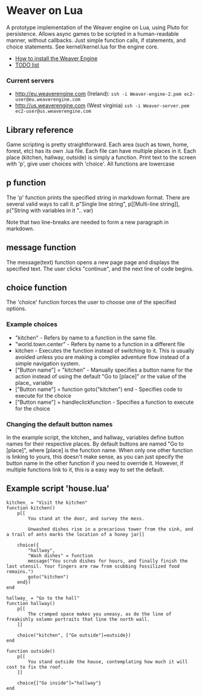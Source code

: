 
# Weaver on Lua

A prototype implementation of the Weaver engine on Lua, using Pluto for persistence. Allows async games to be scripted in a human-readable manner, without callbacks. Just simple function calls, if statements, and choice statements. See kernel/kernel.lua for the engine core.

* [How to install the Weaver Engine](https://github.com/nathanaeljones/weaver-lua/blob/master/install.mdown)
* [TODO list](https://github.com/nathanaeljones/weaver-lua/blob/master/todo.mdown)

### Current servers

* http://eu.weaverengine.com (Ireland): `ssh -i Weaver-engine-2.pem ec2-user@eu.weaverengine.com`
* http://us.weaverengine.com (West virginia) `ssh -i Weaver-server.pem ec2-user@us.weaverengine.com`



## Library reference

Game scripting is pretty straightforward. Each area (such as town, home, forest, etc) has its own .lua file. Each file can have multiple places in it.
Each place (kitchen, hallway, outside) is simply a function. Print text to the screen with 'p', give user choices with 'choice'. All functions are lowercase

## p function

The 'p' function prints the specified string in markdown format. There are several valid ways to call it. p"Single line string", p[[Multi-line string]], p("String with variables in it ".. var)

Note that two line-breaks are needed to form a new paragraph in markdown. 

## message function

The message(text) function opens a new page page and displays the specified text. The user clicks "continue", and the next line of code begins.


## choice function

The 'choice' function forces the user to choose one of the specified options. 

### Example choices

* "kitchen" - Refers by name to a function in the same file.
* "world.town.center" - Refers by name to a function in a different file
* kitchen - Executes the function instead of switching to it. This is usually avoided unless you are making a complex adventure flow instead of a simple navigation system. 
* ["Button name"] = "kitchen" - Manually specifies a button name for the action instead of using the default "Go to [place]" or the value of the place_ variable
* ["Button name"] = function goto("kitchen") end - Specifies code to execute for the choice
* ["Button name"] = handleclickfunction - Specifies a function  to execute for the choice

### Changing the default button names

In the example script, the kitchen\_ and hallway\_ variables define button names for their respective places. By default buttons are named "Go to [place]", where [place] is the function name.
When only one other function is linking to yours, this doesn't make sense, as you can just specify the button name in the other function if you need to override it. However, if multiple functions link to it, this is a easy way to set the default.



## Example script 'house.lua'



	kitchen_ = "Visit the kitchen"
	function kitchen()
		p[[
			You stand at the door, and survey the mess.
			
			Unwashed dishes rise in a precarious tower from the sink, and a trail of ants marks the location of a honey jar]]
		
		choice({
			"hallway", 
			"Wash dishes" = function
			message("You scrub dishes for hours, and finally finish the last utensil. Your fingers are raw from scubbing fossilized food remains.")
			goto("kitchen")
		end})
	end
	
	hallway_ = "Go to the hall"
	function hallway()
		p[[
			The cramped space makes you uneasy, as do the line of freakishly solemn portraits that line the north wall.
		]]
		
		choice("kitchen", ["Go outside"]=outside})
	end
	
	function outside()
		p[[
			You stand outside the house, contemplating how much it will cost to fix the roof.
		]]
		
		choice{["Go inside"]="hallway"}
	end
	